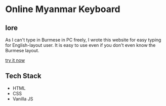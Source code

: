 # Online Myanmar Keyboard

## lore
As I can't type in Burmese in PC freely, I wrote this website for easy typing for English-layout user. It is easy to use even if you don't even know the Burmese layout.

[try it now](https://takamimusubinomikoto.github.io/Unicode-Zawgyi-Online-Keyboard/)

## Tech Stack
 - HTML
 - CSS
 - Vanilla JS